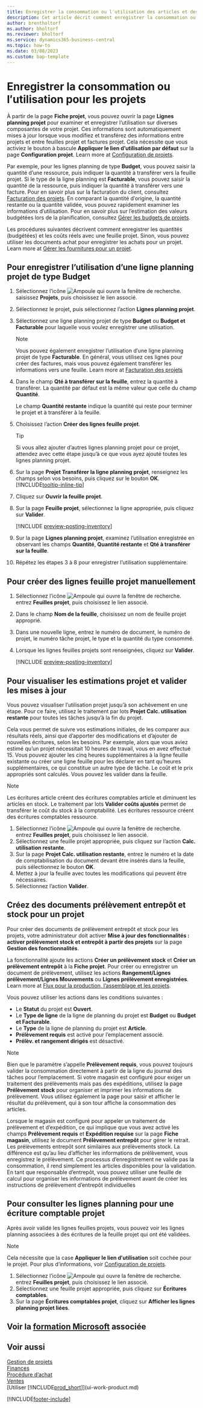 ```yaml
---
title: Enregistrer la consommation ou l′utilisation des articles et des ressources du projet
description: Cet article décrit comment enregistrer la consommation ou l’utilisation des articles ou des ressources pour des projets dans la gestion de projets.
author: brentholtorf
ms.author: bholtorf
ms.reviewer: bholtorf
ms.service: dynamics365-business-central
ms.topic: how-to
ms.date: 03/08/2023
ms.custom: bap-template
---
```

# <a name="record-consumption-or-usage-for-jobs" />Enregistrer la consommation ou l′utilisation pour les projets

À partir de la page **Fiche projet**, vous pouvez ouvrir la page **Lignes planning projet** pour examiner et enregistrer l’utilisation sur diverses composantes de votre projet. Ces informations sont automatiquement mises à jour lorsque vous modifiez et transférez des informations entre projets et entre feuilles projet et factures projet. Cela nécessite que vous activiez le bouton à bascule **Appliquer le lien d’utilisation par défaut** sur la page **Configuration projet**. Learn more at [Configuration de projets](projects-how-setup-jobs.md).  

Par exemple, pour les lignes planning de type **Budget**, vous pouvez saisir la quantité d’une ressource, puis indiquer la quantité à transférer vers la feuille projet. Si le type de la ligne planning est **Facturable**, vous pouvez saisir la quantité de la ressource, puis indiquer la quantité à transférer vers une facture. Pour en savoir plus sur la facturation du client, consultez [Facturation des projets](projects-how-invoice-jobs.md). En comparant la quantité d′origine, la quantité restante ou la quantité validée, vous pouvez rapidement examiner les informations d′utilisation. Pour en savoir plus sur l’estimation des valeurs budgétées lors de la planification, consultez [Gérer les budgets de projets](projects-how-manage-budgets.md).  

Les procédures suivantes décrivent comment enregistrer les quantités (budgétées) et les coûts réels avec une feuille projet. Sinon, vous pouvez utiliser les documents achat pour enregistrer les achats pour un projet. Learn more at [Gérer les fournitures pour un projet](projects-how-manage-project-supplies.md).

## <a name="to-record-usage-for-a-job-planning-line-of-type-budget" />Pour enregistrer l’utilisation d’une ligne planning projet de type Budget

1. Sélectionnez l’icône ![Ampoule qui ouvre la fenêtre de recherche.](media/ui-search/search_small.png "Dites-moi ce que vous voulez faire") saisissez **Projets**, puis choisissez le lien associé.  
2. Sélectionnez le projet, puis sélectionnez l’action **Lignes planning projet**. 
3. Sélectionnez une ligne planning projet de type **Budget** ou **Budget et Facturable** pour laquelle vous voulez enregistrer une utilisation.   

    > [!NOTE]
    > Vous pouvez également enregistrer l’utilisation d′une ligne planning projet de type **Facturable**. En général, vous utilisez ces lignes pour créer des factures, mais vous pouvez également transférer les informations vers une feuille. Learn more at [Facturation des projets](projects-how-invoice-jobs.md) 

4. Dans le champ **Qté à transférer sur la feuille**, entrez la quantité à transférer. La quantité par défaut est la même valeur que celle du champ **Quantité**.

    Le champ **Quantité restante** indique la quantité qui reste pour terminer le projet et à transférer à la feuille.
5. Choisissez l’action **Créer des lignes feuille projet**.

    > [!TIP]
    > Si vous allez ajouter d’autres lignes planning projet pour ce projet, attendez avec cette étape jusqu’à ce que vous ayez ajouté toutes les lignes planning projet.
6. Sur la page **Projet Transférer la ligne planning projet**, renseignez les champs selon vos besoins, puis cliquez sur le bouton **OK**. [!INCLUDE[tooltip-inline-tip](includes/tooltip-inline-tip_md.md)]
7. Cliquez sur **Ouvrir la feuille projet**.  
8. Sur la page **Feuille projet**, sélectionnez la ligne appropriée, puis cliquez sur **Valider**.

    [!INCLUDE [preview-posting-inventory](includes/preview-posting-inventory.md)]

9. Sur la page **Lignes planning projet**, examinez l’utilisation enregistrée en observant les champs **Quantité**, **Quantité restante** et **Qté à transférer sur la feuille**.  
10. Répétez les étapes 3 à 8 pour enregistrer l’utilisation supplémentaire.  

## <a name="to-create-job-journal-lines-manually" />Pour créer des lignes feuille projet manuellement

1. Sélectionnez l’icône ![Ampoule qui ouvre la fenêtre de recherche.](media/ui-search/search_small.png "Dites-moi ce que vous voulez faire") entrez **Feuilles projet**, puis choisissez le lien associé.  
2. Dans le champ **Nom de la feuille**, choisissez un nom de feuille projet approprié.  
3. Dans une nouvelle ligne, entrez le numéro de document, le numéro de projet, le numéro tâche projet, le type et la quantité du type consommé.  
4. Lorsque les lignes feuilles projets sont renseignées, cliquez sur **Valider**.  

    [!INCLUDE [preview-posting-inventory](includes/preview-posting-inventory.md)]

## <a name="to-view-job-usage-estimates-and-post-updates" />Pour visualiser les estimations projet et valider les mises à jour

Vous pouvez visualiser l′utilisation projet jusqu’à son achèvement en une étape. Pour ce faire, utilisez le traitement par lots **Projet Calc. utilisation restante** pour toutes les tâches jusqu’à la fin du projet.  

Cela vous permet de suivre vos estimations initiales, de les comparer aux résultats réels, ainsi que d’apporter des modifications et d’ajouter de nouvelles écritures, selon les besoins. Par exemple, alors que vous aviez estimé qu’un projet nécessitait 10 heures de travail, vous en avez effectué 15. Vous pouvez ajouter les cinq heures supplémentaires à la ligne feuille existante ou créer une ligne feuille pour les déclarer en tant qu’heures supplémentaires, ce qui constitue un autre type de tâche. Le coût et le prix appropriés sont calculés. Vous pouvez les valider dans la feuille.  

> [!NOTE]  
> Les écritures article créent des écritures comptables article et diminuent les articles en stock. Le traitement par lots **Valider coûts ajustés** permet de transférer le coût du stock à la comptabilité. Les écritures ressource créent des écritures comptables ressource.  

1. Sélectionnez l’icône ![Ampoule qui ouvre la fenêtre de recherche.](media/ui-search/search_small.png "Dites-moi ce que vous voulez faire") entrez **Feuilles projet**, puis choisissez le lien associé.  
2. Sélectionnez une feuille projet appropriée, puis cliquez sur l’action **Calc. utilisation restante**.  
3. Sur la page **Projet Calc. utilisation restante**, entrez le numéro et la date de comptabilisation du document devant être insérés dans la feuille, puis sélectionnez le bouton **OK**.  
4. Mettez à jour la feuille avec toutes les modifications qui peuvent être nécessaires.  
5. Sélectionnez l’action **Valider**.

## <a name="create-inventory-and-warehouse-pick-documents-for-a-job" />Créez des documents prélèvement entrepôt et stock pour un projet

Pour créer des documents de prélèvement entrepôt et stock pour les projets, votre administrateur doit activer **Mise à jour des fonctionnalités : activer prélèvement stock et entrepôt à partir des projets** sur la page **Gestion des fonctionnalités**.

La fonctionnalité ajoute les actions **Créer un prélèvement stock** et **Créer un prélèvement entrepôt** à la **Fiche projet**. Pour créer ou enregistrer un document de prélèvement, utilisez les actions **Rangement/Lignes prélèvement/Lignes Mouvements** ou **Lignes prélèvement enregistrées**. Learn more at [Flux pour la production, l’assemblage et les projets](design-details-internal-warehouse-flows.md).

Vous pouvez utiliser les actions dans les conditions suivantes :

* Le **Statut** du projet est **Ouvert**.
* Le **Type de ligne** de la ligne de planning du projet est **Budget** ou **Budget et Facturable**.
* Le **Type** de la ligne de planning du projet est **Article**.
* **Prélèvement requis** est activé pour l’emplacement associé.
* **Prélèv. et rangement dirigés** est désactivé.

> [!NOTE] 
> Bien que le paramètre s’appelle **Prélèvement requis**, vous pouvez toujours valider la consommation directement à partir de la ligne du journal des tâches pour l’emplacement. Si votre magasin est configuré pour exiger un traitement des prélèvements mais pas des expéditions, utilisez la page **Prélèvement stock** pour organiser et imprimer les informations de prélèvement. Vous utilisez également la page pour saisir et afficher le résultat du prélèvement, qui à son tour affiche la consommation des articles. 
> 
> Lorsque le magasin est configuré pour appeler un traitement de prélèvement et d’expédition, ce qui implique que vous avez activé les champs **Prélèvement requis** et **Expédition requise** sur la page **Fiche magasin**, utilisez le document **Prélèvement entrepôt** pour gérer le retrait. Les prélèvements entrepôt sont similaires aux prélèvements stock. La différence est qu’au lieu d’afficher les informations de prélèvement, vous enregistrez le prélèvement. Ce processus d’enregistrement ne valide pas la consommation, il rend simplement les articles disponibles pour la validation. En tant que responsable d’entrepôt, vous pouvez utiliser une feuille de calcul pour organiser les informations de prélèvement avant de créer les instructions de prélèvement d’entrepôt individuelles

## <a name="to-review-planning-lines-for-a-job-ledger-entry" />Pour consulter les lignes planning pour une écriture comptable projet

Après avoir validé les lignes feuilles projets, vous pouvez voir les lignes planning associées à des écritures de la feuille projet qui ont été validées.

> [!NOTE]  
> Cela nécessite que la case **Appliquer le lien d′utilisation** soit cochée pour le projet. Pour plus d’informations, voir [Configuration de projets](projects-how-setup-jobs.md).  

1. Sélectionnez l’icône ![Ampoule qui ouvre la fenêtre de recherche.](media/ui-search/search_small.png "Dites-moi ce que vous voulez faire") entrez **Feuilles projet**, puis choisissez le lien associé.  
2. Sélectionnez une feuille projet appropriée, puis cliquez sur **Écritures comptables**.  
3. Sur la page **Écritures comptables projet**, cliquez sur **Afficher les lignes planning projet liées**.

## <a name="see-related-microsoft-trainingtrainingpathspost-job-usage-sales" />Voir la [formation Microsoft](/training/paths/post-job-usage-sales/) associée

## <a name="see-also" />Voir aussi

[Gestion de projets](projects-manage-projects.md)  
[Finances](finance.md)  
[Procédure d’achat](purchasing-manage-purchasing.md)  
[Ventes](sales-manage-sales.md)  
[Utiliser [!INCLUDE[prod_short](includes/prod_short.md)]](ui-work-product.md)  


[!INCLUDE[footer-include](includes/footer-banner.md)]
